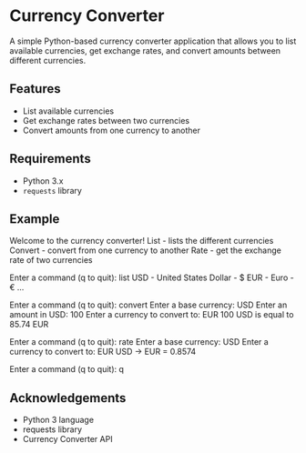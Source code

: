 # Currency Converter

A simple Python-based currency converter application that allows you to list available currencies, get exchange rates, and convert amounts between different currencies.

## Features

- List available currencies
- Get exchange rates between two currencies
- Convert amounts from one currency to another

## Requirements

- Python 3.x
- `requests` library

## Example

Welcome to the currency converter!
List - lists the different currencies
Convert - convert from one currency to another
Rate - get the exchange rate of two currencies

Enter a command (q to quit): list
USD - United States Dollar - $
EUR - Euro - €
...

Enter a command (q to quit): convert
Enter a base currency: USD
Enter an amount in USD: 100
Enter a currency to convert to: EUR
100 USD is equal to 85.74 EUR

Enter a command (q to quit): rate
Enter a base currency: USD
Enter a currency to convert to: EUR
USD -> EUR = 0.8574

Enter a command (q to quit): q

## Acknowledgements
  
- Python 3 language
- requests library
- Currency Converter API
